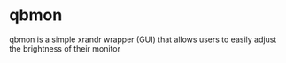 # qbmon
qbmon is a simple xrandr wrapper (GUI) that allows users to easily adjust the brightness of their monitor
